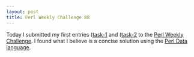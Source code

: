 ```yaml
---
layout: post
title: Perl Weekly Challenge 88
---
```

Today I submitted my first entries
([task-1](https://github.com/wlmb/perlweeklychallenge-club/blob/challenge-088/challenge-088/wlmb/perl/ch-1.pl)
and
([task-2](https://github.com/wlmb/perlweeklychallenge-club/blob/challenge-088/challenge-088/wlmb/perl/ch-2.pl)
to the [Perl Weekly
Challenge](https://perlweeklychallenge.org/blog/perl-weekly-challenge-088/). I
found what I believe is a concise solution using the [Perl Data
language](http://pdl.perl.org/).
